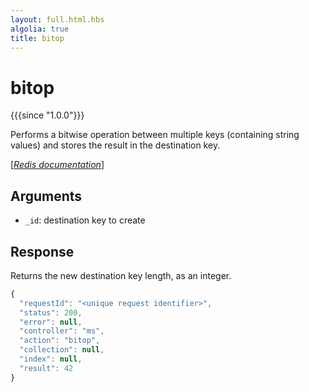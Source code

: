 ```yaml
---
layout: full.html.hbs
algolia: true
title: bitop
---
```



# bitop

{{{since "1.0.0"}}}

Performs a bitwise operation between multiple keys (containing string values) and stores the result in the destination key.

[[_Redis documentation_]](https://redis.io/commands/bitop)


## Arguments

* `_id`: destination key to create


## Response

Returns the new destination key length, as an integer.

```js
{
  "requestId": "<unique request identifier>",
  "status": 200,
  "error": null,
  "controller": "ms",
  "action": "bitop",
  "collection": null,
  "index": null,
  "result": 42
}
```
